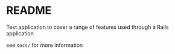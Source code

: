 # README

Test application to cover a range of features used through a Rails application

see `docs/` for more information
